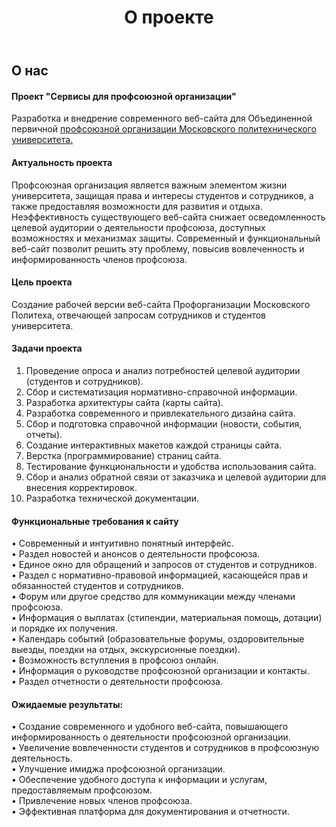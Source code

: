 ﻿---
title: "О проекте"
menu:
    main:
        weight: 100
---

## О нас
#### Проект "Сервисы для профсоюзной организации"
Разработка и внедрение современного веб-сайта для Объединенной первичной [профсоюзной организации Московского политехнического университета.](<https://vk.com/profkommospolytech>)

#### Актуальность проекта 
Профсоюзная организация является важным элементом жизни университета, защищая права и интересы студентов и сотрудников, а также предоставляя возможности для развития и отдыха. Неэффективность существующего веб-сайта снижает осведомленность целевой аудитории о деятельности профсоюза, доступных возможностях и механизмах защиты. Современный и функциональный веб-сайт позволит решить эту проблему, повысив вовлеченность и информированность членов профсоюза.

#### Цель проекта
Создание рабочей версии веб-сайта Профорганизации Московского Политеха, отвечающей запросам сотрудников и студентов университета.

#### Задачи проекта

1. Проведение опроса и анализ потребностей целевой аудитории (студентов и сотрудников).
2. Сбор и систематизация нормативно-справочной информации.
3. Разработка архитектуры сайта (карты сайта).
4. Разработка современного и привлекательного дизайна сайта.
5. Сбор и подготовка справочной информации (новости, события, отчеты).
6. Создание интерактивных макетов каждой страницы сайта.
7. Верстка (программирование) страниц сайта.
8. Тестирование функциональности и удобства использования сайта.
9. Сбор и анализ обратной связи от заказчика и целевой аудитории для внесения корректировок.
10. Разработка технической документации.

#### Функциональные требования к сайту

•  Современный и интуитивно понятный интерфейс.  
•  Раздел новостей и анонсов о деятельности профсоюза.  
•  Единое окно для обращений и запросов от студентов и сотрудников.  
•  Раздел с нормативно-правовой информацией, касающейся прав и обязанностей студентов и сотрудников.  
•  Форум или другое средство для коммуникации между членами профсоюза.  
•  Информация о выплатах (стипендии, материальная помощь, дотации) и порядке их получения.  
•  Календарь событий (образовательные форумы, оздоровительные выезды, поездки на отдых, экскурсионные поездки).  
•  Возможность вступления в профсоюз онлайн.  
•  Информация о руководстве профсоюзной организации и контакты.  
•  Раздел отчетности о деятельности профсоюза.  

#### Ожидаемые результаты:

•  Создание современного и удобного веб-сайта, повышающего информированность о деятельности профсоюзной организации.   
•  Увеличение вовлеченности студентов и сотрудников в профсоюзную деятельность.   
•  Улучшение имиджа профсоюзной организации.   
•  Обеспечение удобного доступа к информации и услугам, предоставляемым профсоюзом.   
•  Привлечение новых членов профсоюза.   
•  Эффективная платформа для документирования и отчетности.  